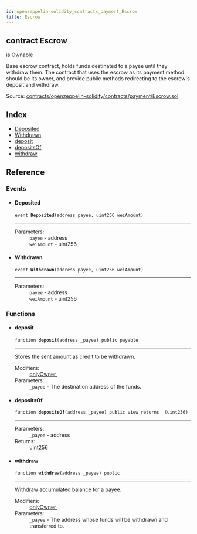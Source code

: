 ```yaml
---
id: openzeppelin-solidity_contracts_payment_Escrow
title: Escrow
---
```


<div class="contract-doc"><div class="contract"><h2 class="contract-header"><span class="contract-kind">contract</span> Escrow</h2><p class="base-contracts"><span>is</span> <a href="openzeppelin-solidity_contracts_ownership_Ownable.html">Ownable</a></p><p class="description">Base escrow contract, holds funds destinated to a payee until they withdraw them. The contract that uses the escrow as its payment method should be its owner, and provide public methods redirecting to the escrow&#x27;s deposit and withdraw.</p><div class="source">Source: <a href="https://github.com/2keynet/web3-alpha/blob/v0.0.3/contracts/openzeppelin-solidity/contracts/payment/Escrow.sol" target="_blank">contracts/openzeppelin-solidity/contracts/payment/Escrow.sol</a></div></div><div class="index"><h2>Index</h2><ul><li><a href="openzeppelin-solidity_contracts_payment_Escrow.html#Deposited">Deposited</a></li><li><a href="openzeppelin-solidity_contracts_payment_Escrow.html#Withdrawn">Withdrawn</a></li><li><a href="openzeppelin-solidity_contracts_payment_Escrow.html#deposit">deposit</a></li><li><a href="openzeppelin-solidity_contracts_payment_Escrow.html#depositsOf">depositsOf</a></li><li><a href="openzeppelin-solidity_contracts_payment_Escrow.html#withdraw">withdraw</a></li></ul></div><div class="reference"><h2>Reference</h2><div class="events"><h3>Events</h3><ul><li><div class="item event"><span id="Deposited" class="anchor-marker"></span><h4 class="name">Deposited</h4><div class="body"><code class="signature">event <strong>Deposited</strong><span>(address payee, uint256 weiAmount) </span></code><hr/><dl><dt><span class="label-parameters">Parameters:</span></dt><dd><div><code>payee</code> - address</div><div><code>weiAmount</code> - uint256</div></dd></dl></div></div></li><li><div class="item event"><span id="Withdrawn" class="anchor-marker"></span><h4 class="name">Withdrawn</h4><div class="body"><code class="signature">event <strong>Withdrawn</strong><span>(address payee, uint256 weiAmount) </span></code><hr/><dl><dt><span class="label-parameters">Parameters:</span></dt><dd><div><code>payee</code> - address</div><div><code>weiAmount</code> - uint256</div></dd></dl></div></div></li></ul></div><div class="functions"><h3>Functions</h3><ul><li><div class="item function"><span id="deposit" class="anchor-marker"></span><h4 class="name">deposit</h4><div class="body"><code class="signature">function <strong>deposit</strong><span>(address _payee) </span><span>public </span><span>payable </span></code><hr/><div class="description"><p>Stores the sent amount as credit to be withdrawn.</p></div><dl><dt><span class="label-modifiers">Modifiers:</span></dt><dd><a href="openzeppelin-solidity_contracts_ownership_Ownable.html#onlyOwner">onlyOwner </a></dd><dt><span class="label-parameters">Parameters:</span></dt><dd><div><code>_payee</code> - The destination address of the funds.</div></dd></dl></div></div></li><li><div class="item function"><span id="depositsOf" class="anchor-marker"></span><h4 class="name">depositsOf</h4><div class="body"><code class="signature">function <strong>depositsOf</strong><span>(address _payee) </span><span>public </span><span>view </span><span>returns  (uint256) </span></code><hr/><dl><dt><span class="label-parameters">Parameters:</span></dt><dd><div><code>_payee</code> - address</div></dd><dt><span class="label-return">Returns:</span></dt><dd>uint256</dd></dl></div></div></li><li><div class="item function"><span id="withdraw" class="anchor-marker"></span><h4 class="name">withdraw</h4><div class="body"><code class="signature">function <strong>withdraw</strong><span>(address _payee) </span><span>public </span></code><hr/><div class="description"><p>Withdraw accumulated balance for a payee.</p></div><dl><dt><span class="label-modifiers">Modifiers:</span></dt><dd><a href="openzeppelin-solidity_contracts_ownership_Ownable.html#onlyOwner">onlyOwner </a></dd><dt><span class="label-parameters">Parameters:</span></dt><dd><div><code>_payee</code> - The address whose funds will be withdrawn and transferred to.</div></dd></dl></div></div></li></ul></div></div></div>
